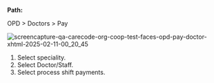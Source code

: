 **Path:**

OPD > Doctors > Pay

![screencapture-qa-carecode-org-coop-test-faces-opd-pay-doctor-xhtml-2025-02-11-00_20_45](https://github.com/user-attachments/assets/f633e60e-b449-4d82-931f-7e2cbc052657)


1. Select speciality.
2. Select Doctor/Staff.
3. Select process shift payments.
 

